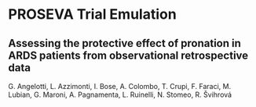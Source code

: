 # PROSEVA Trial Emulation
## Assessing the protective effect of pronation in ARDS patients from observational retrospective data
G. Angelotti, L. Azzimonti, I. Bose, A. Colombo, T. Crupi, F. Faraci, M. Lubian, G. Maroni, A. Pagnamenta, L. Ruinelli, N. Stomeo, R. Švihrová